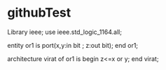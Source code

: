 # githubTest
Library ieee; 
use ieee.std_logic_1164.all;  

entity or1 is
   port(x,y:in bit ; z:out bit); 
end or1; 
 
architecture virat of or1 is
begin
   z<=x or y; 
end virat;
